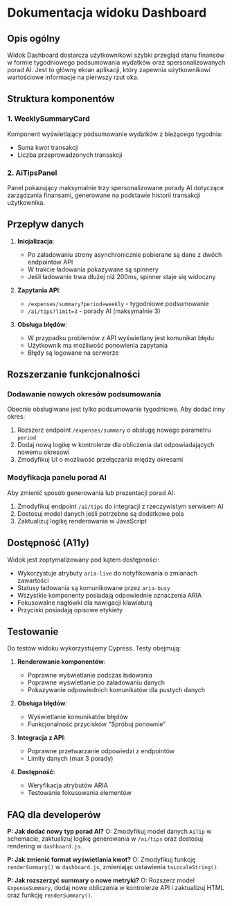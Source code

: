 # Dokumentacja widoku Dashboard

## Opis ogólny
Widok Dashboard dostarcza użytkownikowi szybki przegląd stanu finansów w formie tygodniowego podsumowania wydatków oraz spersonalizowanych porad AI. Jest to główny ekran aplikacji, który zapewnia użytkownikowi wartościowe informacje na pierwszy rzut oka.

## Struktura komponentów

### 1. WeeklySummaryCard
Komponent wyświetlający podsumowanie wydatków z bieżącego tygodnia:
- Suma kwot transakcji
- Liczba przeprowadzonych transakcji

### 2. AiTipsPanel
Panel pokazujący maksymalnie trzy spersonalizowane porady AI dotyczące zarządzania finansami, generowane na podstawie historii transakcji użytkownika.

## Przepływ danych

1. **Inicjalizacja**:
   - Po załadowaniu strony asynchronicznie pobierane są dane z dwóch endpointów API
   - W trakcie ładowania pokazywane są spinnery
   - Jeśli ładowanie trwa dłużej niż 200ms, spinner staje się widoczny

2. **Zapytania API**:
   - `/expenses/summary?period=weekly` - tygodniowe podsumowanie
   - `/ai/tips?limit=3` - porady AI (maksymalnie 3)

3. **Obsługa błędów**:
   - W przypadku problemów z API wyświetlany jest komunikat błędu
   - Użytkownik ma możliwość ponowienia zapytania
   - Błędy są logowane na serwerze

## Rozszerzanie funkcjonalności

### Dodawanie nowych okresów podsumowania
Obecnie obsługiwane jest tylko podsumowanie tygodniowe. Aby dodać inny okres:

1. Rozszerz endpoint `/expenses/summary` o obsługę nowego parametru `period`
2. Dodaj nową logikę w kontrolerze dla obliczenia dat odpowiadających nowemu okresowi
3. Zmodyfikuj UI o możliwość przełączania między okresami

### Modyfikacja panelu porad AI
Aby zmienić sposób generowania lub prezentacji porad AI:

1. Zmodyfikuj endpoint `/ai/tips` do integracji z rzeczywistym serwisem AI
2. Dostosuj model danych jeśli potrzebne są dodatkowe pola
3. Zaktualizuj logikę renderowania w JavaScript

## Dostępność (A11y)
Widok jest zoptymalizowany pod kątem dostępności:

- Wykorzystuje atrybuty `aria-live` do notyfikowania o zmianach zawartości
- Statusy ładowania są komunikowane przez `aria-busy`
- Wszystkie komponenty posiadają odpowiednie oznaczenia ARIA
- Fokusowalne nagłówki dla nawigacji klawiaturą
- Przyciski posiadają opisowe etykiety

## Testowanie
Do testów widoku wykorzystujemy Cypress. Testy obejmują:

1. **Renderowanie komponentów**:
   - Poprawne wyświetlanie podczas ładowania
   - Poprawne wyświetlanie po załadowaniu danych
   - Pokazywanie odpowiednich komunikatów dla pustych danych

2. **Obsługa błędów**:
   - Wyświetlanie komunikatów błędów
   - Funkcjonalność przycisków "Spróbuj ponownie"

3. **Integracja z API**:
   - Poprawne przetwarzanie odpowiedzi z endpointów
   - Limity danych (max 3 porady)

4. **Dostępność**:
   - Weryfikacja atrybutów ARIA
   - Testowanie fokusowania elementów

## FAQ dla developerów

**P: Jak dodać nowy typ porad AI?**
O: Zmodyfikuj model danych `AiTip` w schemacie, zaktualizuj logikę generowania w `/ai/tips` oraz dostosuj rendering w `dashboard.js`.

**P: Jak zmienić format wyświetlania kwot?**
O: Zmodyfikuj funkcję `renderSummary()` w `dashboard.js`, zmieniając ustawienia `toLocaleString()`.

**P: Jak rozszerzyć summary o nowe metryki?**
O: Rozszerz model `ExpenseSummary`, dodaj nowe obliczenia w kontrolerze API i zaktualizuj HTML oraz funkcję `renderSummary()`. 